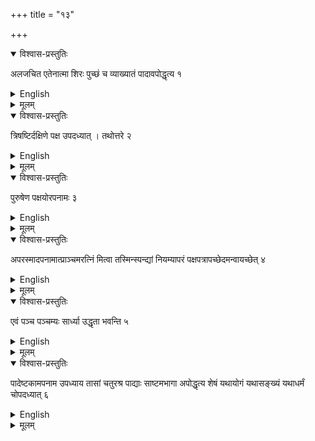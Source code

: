 +++
title = "१३"

+++


<details open><summary>विश्वास-प्रस्तुतिः</summary>

अलजचित एतेनात्मा शिरः पुच्छं च व्याख्यातं पादावपोद्धृत्य १
</details>

<details><summary>English</summary>

The body, the head and the tail of the fire-altar in the form of an alaja bird are explained in the same manner (as those of the kaǹkacit) with the two feet withdrawn.
</details>

<details><summary>मूलम्</summary>

अलजचित एतेनात्मा शिरः पुच्छं च व्याख्यातं पादावपोद्धृत्य १
</details>


<details open><summary>विश्वास-प्रस्तुतिः</summary>

त्रिषष्टिर्दक्षिणे पक्ष उपदध्यात् । तथोत्तरे २
</details>

<details><summary>English</summary>

63 (pañcami) bricks are to be accommodated in the southern wing and the same in the northern.
</details>

<details><summary>मूलम्</summary>

त्रिषष्टिर्दक्षिणे पक्ष उपदध्यात् । तथोत्तरे २
</details>


<details open><summary>विश्वास-प्रस्तुतिः</summary>

पुरुषेण पक्षयोरपनामः ३
</details>

<details><summary>English</summary>

The bending of the two wings is done with 1 purușa (120 añgulas).
</details>

<details><summary>मूलम्</summary>

पुरुषेण पक्षयोरपनामः ३
</details>


<details open><summary>विश्वास-प्रस्तुतिः</summary>

अपरस्मादपनामात्प्राञ्चमरत्निं मित्वा तस्मिन्स्पन्द्यां नियम्यापरं पक्षपत्रापच्छेदमन्वायच्छेत् ४
</details>

<details><summary>English</summary>

From (a pole fixed at a distance of) 1 aratni (24 angulas) towards east from the western bend, a cord is stretched along the (line of) intersection of the westernmost plumage, and (the part lying west of the cord) cut off.
</details>

<details><summary>मूलम्</summary>

अपरस्मादपनामात्प्राञ्चमरत्निं मित्वा तस्मिन्स्पन्द्यां नियम्यापरं पक्षपत्रापच्छेदमन्वायच्छेत् ४
</details>


<details open><summary>विश्वास-प्रस्तुतिः</summary>

एवं पञ्च पञ्चम्यः सार्ध्या उद्धृता भवन्ति ५
</details>

<details><summary>English</summary>

In this way (an area equivalent to) \\(5\frac{1}{2}\\) pañcamI (bricks) stands removed.
</details>

<details><summary>मूलम्</summary>

एवं पञ्च पञ्चम्यः सार्ध्या उद्धृता भवन्ति ५
</details>


<details open><summary>विश्वास-प्रस्तुतिः</summary>

पादेष्टकामपनाम उपध्याय तासां चतुरश्र पाद्याः साष्टमभागा अपोद्धृत्य शेषं यथायोगं यथासङ्ख्यं यथाधर्मं चोपदध्यात् ६
</details>

<details><summary>English</summary>

1 quarter brick is placed at each western bend (to fill up the triangular void caused by the aforesaid removal). Out of the brick types the four-sided quarter bricks and the one-eighths are to be taken away, and the remaining space (of the fire-altar) is to be filled with (remaining types of) bricks such that these fit, the required number (of 200 bricks in the layer) is attained and the properties (of the fire-altar) are satisfied.
</details>

<details><summary>मूलम्</summary>

पादेष्टकामपनाम उपध्याय तासां चतुरश्र पाद्याः साष्टमभागा अपोद्धृत्य शेषं यथायोगं यथासङ्ख्यं यथाधर्मं चोपदध्यात् ६
</details>
